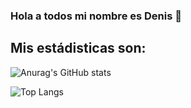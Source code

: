 ### Hola a todos mi nombre es Denis 👋

## Mis estádisticas son:

![Anurag's GitHub stats](https://github-readme-stats.vercel.app/api?username=Denis-Yen&show_icons=true&theme=radical)

![Top Langs](https://github-readme-stats.vercel.app/api/top-langs?username=Denis-Yen&show_icons=true&theme=tokyonight)





